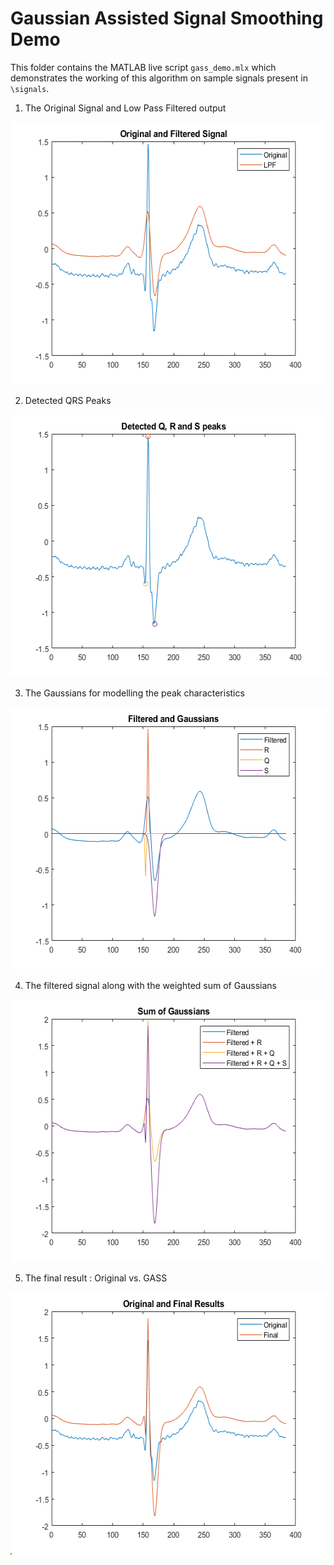 # Gaussian Assisted Signal Smoothing Demo

This folder contains the MATLAB live script `gass_demo.mlx` which demonstrates the working of this algorithm on sample signals present in `\signals`.

1. The Original Signal and Low Pass Filtered output
<img src="../images/1.png " width="560" height="420" />

2. Detected QRS Peaks
<img src="../images/2.png " width="560" height="420" />

3. The Gaussians for modelling the peak characteristics
<img src="../images/3.png " width="560" height="420" />

4. The filtered signal along with the weighted sum of Gaussians
<img src="../images/4.png " width="560" height="420" />

5. The final result : Original vs. GASS
<img src="../images/5.png " width="560" height="420" />
